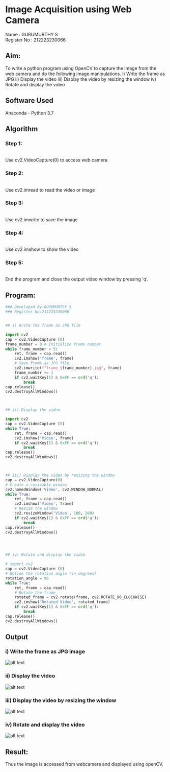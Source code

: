 
# Image Acquisition using Web Camera
Name : GURUMURTHY S<BR/>
Register No : 212223230066
## Aim:
 
To write a python program using OpenCV to capture the image from the web camera and do the following image manipulations.
i) Write the frame as JPG 
ii) Display the video 
iii) Display the video by resizing the window
iv) Rotate and display the video

## Software Used
Anaconda - Python 3.7
## Algorithm
### Step 1:
<br>Use cv2.VideoCapture(0) to access web camera

### Step 2:
<br>Use cv2.imread to read the video or image



### Step 3:
<br>Use cv2.imwrite to save the image



### Step 4:
<br>Use cv2.imshow to show the video



### Step 5:
<br>End the program and close the output video window by pressing 'q'.



## Program:
``` Python
### Developed By:GURUMURThY S
### Register No:212223230066


## i) Write the frame as JPG file

import cv2 
cap = cv2.VideoCapture (0) 
frame_number = 0 # Initialize frame number 
while frame_number < 5: 
    ret, frame = cap.read() 
    cv2.imshow('frame', frame) 
    # Save frame as JPG file 
    cv2.imwrite(f"frame_{frame_number}.jpg", frame) 
    frame_number += 1 
    if cv2.waitKey(1) & 0xFF == ord('q'): 
        break 
cap.release() 
cv2.destroyAllWindows()



## ii) Display the video

import cv2 
cap = cv2.VideoCapture (0) 
while True: 
    ret, frame = cap.read() 
    cv2.imshow('Video', frame) 
    if cv2.waitKey(1) & 0xFF == ord('q'): 
        break 
cap.release() 
cv2.destroyAllWindows() 



## iii) Display the video by resizing the window
cap = cv2.VideoCapture(0) 
# Create a resizable window 
cv2.namedWindow('Video', cv2.WINDOW_NORMAL) 
while True: 
    ret, frame = cap.read() 
    cv2.imshow('Video', frame) 
    # Resize the window 
    cv2.resizeWindow('Video', 100, 200) 
    if cv2.waitKey(1) & 0xFF == ord('q'): 
        break 
cap.release() 
cv2.destroyAllWindows()




## iv) Rotate and display the video

# import cv2 
cap = cv2.VideoCapture (0) 
# Define the rotation angle (in degrees) 
rotation_angle = 90 
while True: 
    ret, frame = cap.read() 
    # Rotate the frame 
    rotated_frame = cv2.rotate(frame, cv2.ROTATE_90_CLOCKWISE) 
    cv2.imshow('Rotated Video', rotated_frame) 
    if cv2.waitKey(1) & 0xFF == ord('q'): 
        break 
cap.release() 
cv2.destroyAllWindows()

```
## Output

### i) Write the frame as JPG image

![alt text](frame_0.jpg)


### ii) Display the video
![alt text](image.png)


### iii) Display the video by resizing the window
![alt text](<Screenshot 2025-03-28 113701.png>)

### iv) Rotate and display the video

![alt text](<Screenshot 2025-03-28 113803.png>)






## Result:
Thus the image is accessed from webcamera and displayed using openCV.
